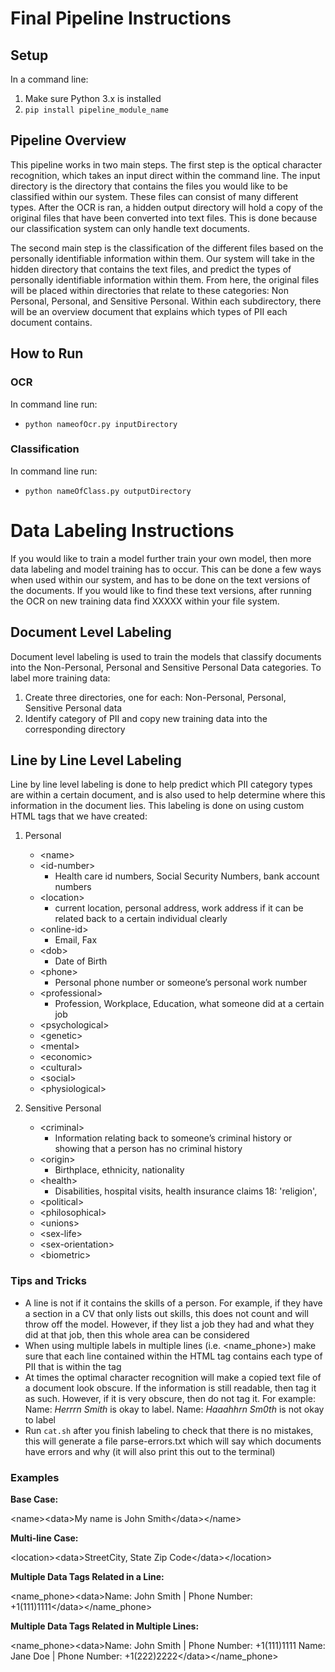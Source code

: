 # Final Pipeline Instructions
## Setup
In a command line:
1. Make sure Python 3.x is installed
2. `pip install pipeline_module_name`

## Pipeline Overview
This pipeline works in two main steps. The first step is the optical character recognition, which takes an input direct within the command line. The input directory is the directory that contains the files you would like to be classified within our system. These files can consist of many different types. After the OCR is ran, a hidden output directory will hold a copy of the original files that have been converted into text files. This is done because our classification system can only handle text documents. 

The second main step is the classification of the different files based on the personally identifiable information within them. Our system will take in the hidden directory that contains the text files, and predict the types of personally identifiable information within them. From here, the original files will be placed within directories that relate to these categories: Non Personal, Personal, and Sensitive Personal. Within each subdirectory, there will be an overview document that explains which types of PII each document contains. 

## How to Run
### OCR
In command line run:
- `python nameofOcr.py inputDirectory` 

### Classification
In command line run:
- `python nameOfClass.py outputDirectory`

# Data Labeling Instructions
If you would like to train a model further train your own model, then more data labeling and model training has to occur. This can be done a few ways when used within our system, and has to be done on the text versions of the documents. If you would like to find these text versions, after running the OCR on new training data find XXXXX within your file system. 

## Document Level Labeling
Document level labeling is used to train the models that classify documents into the  Non-Personal, Personal and Sensitive Personal Data categories. To label more training data:
1. Create three directories, one for each: Non-Personal, Personal, Sensitive Personal data
2. Identify category of PII and copy new training data into the corresponding directory


## Line by Line Level Labeling
Line by line level labeling is done to help predict which PII category types are within a certain document, and is also used to help determine where this information in the document lies. This labeling is done on using custom HTML tags that we have created:
1. Personal
   - \<name\>
   - \<id-number\>
     - Health care id numbers, Social Security Numbers, bank account numbers
   - \<location\>
     - current location, personal address, work address if it can be related back to a certain individual clearly
   - \<online-id\>
     - Email, Fax
   - \<dob\>
     - Date of Birth
   - \<phone\>
     - Personal phone number or someone’s personal work number
   - \<professional\>
     - Profession, Workplace, Education, what someone did at a certain job
   - \<psychological\>
   - \<genetic\>
   - \<mental\>
   - \<economic\>
   - \<cultural\>
   - \<social\>
   - \<physiological\>

2. Sensitive Personal
   - \<criminal\>	
     - Information relating back to someone’s criminal history or showing that a person has no criminal history
   - \<origin\>
     - Birthplace, ethnicity, nationality
   - \<health\>
     - Disabilities, hospital visits, health insurance claims    18: 'religion',
   - \<political\>
   - \<philosophical\>
   - \<unions\>
   - \<sex-life\>
   - \<sex-orientation\>
   - \<biometric\>

### Tips and Tricks
- A line is not <professional> if it contains the skills of a person. For example, if they have a section in a CV that only lists out skills, this does not count and will throw off the model. However, if they list a job they had and what they did at that job, then this whole area can be considered <professional>
- When using multiple labels in multiple lines (i.e. \<name_phone\>) make sure that each line contained within the HTML tag contains each type of PII that is within the tag
- At times the optimal character recognition will make a copied text file of a document look obscure. If the information is still readable, then tag it as such. However, if it is very obscure, then do not tag it. For example: Name: *Herrrn Smith* is okay to label. Name: *Haaahhrn Sm0th* is not okay to label
- Run `cat.sh` after you finish labeling to check that there is no mistakes, this will generate a file parse-errors.txt which will say which documents have errors and why (it will also print this out to the terminal)

### Examples
**Base Case:**

\<name\>\<data\>My name is John Smith\</data\>\</name\>

**Multi-line Case:**

\<location\>\<data\>StreetCity,
 State Zip Code\</data\>\</location\>

**Multiple Data Tags Related in a Line:**

\<name_phone\>\<data\>Name: John Smith | Phone Number: +1(111)1111\</data\>\</name_phone\>

**Multiple Data Tags Related in Multiple Lines:**

\<name_phone\>\<data\>Name: John Smith | Phone Number: +1(111)1111
Name: Jane Doe | Phone Number: +1(222)2222\</data\>\</name_phone\>




